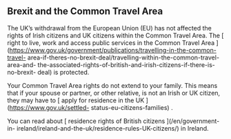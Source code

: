 ##  Brexit and the Common Travel Area

The UK’s withdrawal from the European Union (EU) has not affected the rights
of Irish citizens and UK citizens within the Common Travel Area. The [ right
to live, work and access public services in the Common Travel Area
](https://www.gov.uk/government/publications/travelling-in-the-common-travel-
area-if-theres-no-brexit-deal/travelling-within-the-common-travel-area-and-
the-associated-rights-of-british-and-irish-citizens-if-there-is-no-brexit-
deal) is protected.

Your Common Travel Area rights do not extend to your family. This means that
if your spouse or partner, or other relative, is not an Irish or UK citizen,
they may have to [ apply for residence in the UK ](https://www.gov.uk/settled-
status-eu-citizens-families) .

You can read about [ residence rights of British citizens ](/en/government-in-
ireland/ireland-and-the-uk/residence-rules-UK-citizens/) in Ireland.
